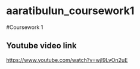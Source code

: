 # aaratibulun_coursework1
#Coursework 1
## Youtube video link
https://www.youtube.com/watch?v=wjl9LvOn2uE

